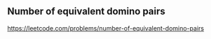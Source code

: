 ## Number of equivalent domino pairs
https://leetcode.com/problems/number-of-equivalent-domino-pairs
